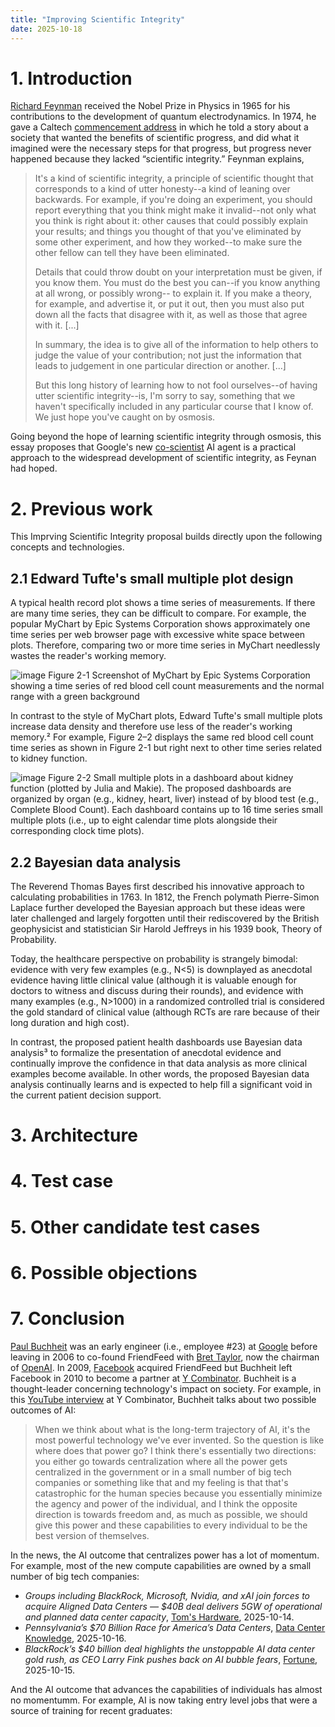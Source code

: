 ```yaml
---
title: "Improving Scientific Integrity"
date: 2025-10-18
---
```

# 1. Introduction
[Richard Feynman](https://en.wikipedia.org/wiki/Richard_Feynman) received the Nobel Prize in Physics in 1965 for his contributions to the development of quantum electrodynamics. In 1974, he gave a Caltech [commencement address](ttps://faculty.sites.iastate.edu/tesfatsi/archive/tesfatsi/CargoCultScience.RichardFeynman1974.pdf) in which he told a story about a society that wanted the benefits of scientific progress, and did what it imagined were the necessary steps for that progress, but progress never happened because they lacked “scientific integrity.” Feynman explains,
  
> It's a kind of scientific integrity,
a principle of scientific thought that corresponds to a kind of utter honesty--a kind of
leaning over backwards. For example, if you're doing an experiment, you should report
everything that you think might make it invalid--not only what you think is right about
it: other causes that could possibly explain your results; and things you thought of that
you've eliminated by some other experiment, and how they worked--to make sure the
other fellow can tell they have been eliminated.
>
> Details that could throw doubt on your interpretation must be given, if you know them.
You must do the best you can--if you know anything at all wrong, or possibly wrong--
to explain it. If you make a theory, for example, and advertise it, or put it out, then you
must also put down all the facts that disagree with it, as well as those that agree with it. [...]
>
> In summary, the idea is to give all of the information to help others to judge the value
of your contribution; not just the information that leads to judgement in one particular
direction or another. [...]
>
> But this long history of learning how to not fool ourselves--of having utter scientific
integrity--is, I'm sorry to say, something that we haven't specifically included in any
particular course that I know of. We just hope you've caught on by osmosis.

Going beyond the hope of learning scientific integrity through osmosis, this essay proposes that Google's new [co-scientist](https://research.google/blog/accelerating-scientific-breakthroughs-with-an-ai-co-scientist) AI agent is a practical approach to the widespread development of scientific integrity, as Feynan had hoped.  

# 2. Previous work
This Imprving Scientific Integrity proposal builds directly upon the following concepts and technologies.

## 2.1 Edward Tufte's small multiple plot design
A typical health record plot shows a time series of measurements. If there are many time series, they can be difficult to compare. For example, the popular MyChart by Epic Systems Corporation shows approximately one time series per web browser page with excessive white space between plots. Therefore, comparing two or more time series in MyChart needlessly wastes the reader's working memory.

![image](https://cdn-images-1.medium.com/max/1000/1*AEnXFI8X55eReQWFTnDDKQ.png "MyChart plot")
Figure 2-1 Screenshot of MyChart by Epic Systems Corporation showing a time series of red blood cell count measurements and the normal range with a green background  


In contrast to the style of MyChart plots, Edward Tufte's small multiple plots increase data density and therefore use less of the reader's working memory.² For example, Figure 2–2 displays the same red blood cell count time series as shown in Figure 2-1 but right next to other time series related to kidney function.

![image](https://cdn-images-1.medium.com/max/1000/1*7ItYKCmFh9XYWzuCC86Y8g.png "small_multiple")
Figure 2-2 Small multiple plots in a dashboard about kidney function (plotted by Julia and Makie). The proposed dashboards are organized by organ (e.g., kidney, heart, liver) instead of by blood test (e.g., Complete Blood Count). Each dashboard contains up to 16 time series small multiple plots (i.e., up to eight calendar time plots alongside their corresponding clock time plots).  

## 2.2 Bayesian data analysis
The Reverend Thomas Bayes first described his innovative approach to calculating probabilities in 1763. In 1812, the French polymath Pierre-Simon Laplace further developed the Bayesian approach but these ideas were later challenged and largely forgotten until their rediscovered by the British geophysicist and statistician Sir Harold Jeffreys in his 1939 book, Theory of Probability.

Today, the healthcare perspective on probability is strangely bimodal:
evidence with very few examples (e.g., N<5) is downplayed as anecdotal evidence having little clinical value (although it is valuable enough for doctors to witness and discuss during their rounds), and
evidence with many examples (e.g., N>1000) in a randomized controlled trial is considered the gold standard of clinical value (although RCTs are rare because of their long duration and high cost).

In contrast, the proposed patient health dashboards use Bayesian data analysis³ to formalize the presentation of anecdotal evidence and continually improve the confidence in that data analysis as more clinical examples become available. In other words, the proposed Bayesian data analysis continually learns and is expected to help fill a significant void in the current patient decision support.  
 
# 3. Architecture


# 4. Test case


# 5. Other candidate test cases

# 6. Possible objections

# 7. Conclusion

[Paul Buchheit](https://en.wikipedia.org/wiki/Paul_Buchheit) was an early engineer (i.e., employee #23) at [Google](https://en.wikipedia.org/wiki/Google) before leaving in 2006 to co-found FriendFeed with [Bret Taylor](https://en.wikipedia.org/wiki/Bret_Taylor), now the chairman of [OpenAI](https://en.wikipedia.org/wiki/OpenAI). In 2009, [Facebook](https://en.wikipedia.org/wiki/Facebook) acquired FriendFeed but Buchheit left Facebook in 2010 to become a partner at [Y Combinator](https://en.wikipedia.org/wiki/Y_Combinator). Buchheit is a thought-leader concerning technology's impact on society. For example, in this [YouTube interview](https://youtu.be/LSUviaN1eso?t=874) at Y Combinator, Buchheit talks about two possible outcomes of AI:
> When we think about what is
the long-term trajectory of AI, it's the most powerful technology we've ever
invented. So the question is like where does that power go? I think there's essentially two directions: you
either go towards centralization where all the power gets centralized in the government or in a small 
number of big tech companies or something like that and my feeling is that that's catastrophic for the human
species because you essentially minimize the agency and power of the individual, and I think the opposite
direction is towards freedom and, as much as possible, we should give this
power and these capabilities to every individual to be the best version of themselves.

In the news, the AI outcome that centralizes power has a lot of momentum. For example, most of the new compute capabilities are owned by a small number of big tech companies:
- _Groups including BlackRock, Microsoft, Nvidia, and xAI join forces to acquire Aligned Data Centers — $40B deal delivers 5GW of operational and planned data center capacity_, [Tom's Hardware](https://www.tomshardware.com/tech-industry/artificial-intelligence/groups-including-blackrock-microsoft-nvidia-and-xai-join-forces-to-acquire-aligned-data-centers-usd40b-deal-delivers-5gw-of-operational-and-planned-data-center-capacity), 2025-10-14.
- _Pennsylvania’s $70 Billion Race for America’s Data Centers_, [Data Center Knowledge](https://www.datacenterknowledge.com/energy-power-supply/pennsylvania-s-70-billion-race-for-america-s-data-centers), 2025-10-16.
- _BlackRock’s $40 billion deal highlights the unstoppable AI data center gold rush, as CEO Larry Fink pushes back on AI bubble fears_, [Fortune](https://fortune.com/2025/10/15/blackrocks-40-billion-deal-highlights-the-unstoppable-ai-data-center-gold-rush-as-ceo-larry-fink-pushes-back-on-ai-bubble-fears/), 2025-10-15.

And the AI outcome that advances the capabilities of individuals has almost no momentumm. For example, AI is now taking entry level jobs that were a source of training for recent graduates:
